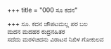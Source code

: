 +++
title = "000 ಸೂ ಕದನ"

+++
ಸೂ. ಕದನ ಚೌಪಟಮಲ್ಲ ಪರ ಬಲ  
ಮದನ ಮದಹರ ರುದ್ರನಹಿತರ  
ಸದೆದು ಮರಳಿಚಿದನು ವಿರಾಟನ ನಿಖಿಳ ಗೋಕುಲವ